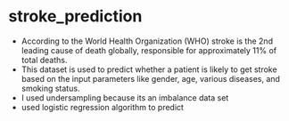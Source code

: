 # stroke_prediction
* According to the World Health Organization (WHO) stroke is the 2nd leading cause of death globally, responsible for approximately 11% of total deaths.
* This dataset is used to predict whether a patient is likely to get stroke based on the input parameters like gender, age, various diseases, and smoking status.
* I used undersampling because its an imbalance data set
* used logistic regression algorithm to predict

